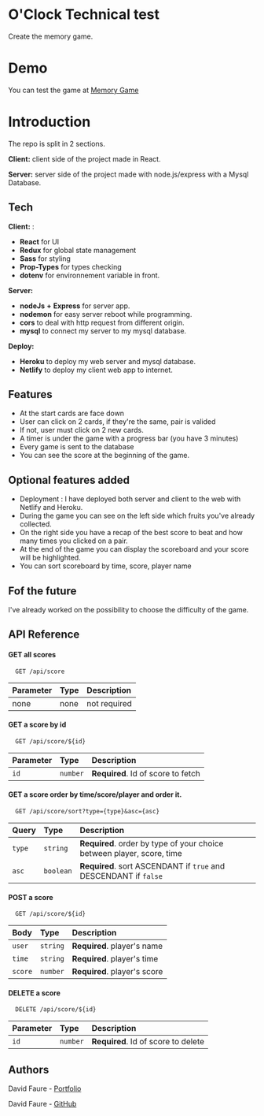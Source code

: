 
# O'Clock Technical test

Create the memory game.

# Demo

You can test the game at [Memory Game](https://memory-game-azwell.netlify.app/)


# Introduction

The repo is split in 2 sections.

**Client:** client side of the project made in React.

**Server:** server side of the project made with node.js/express with a Mysql Database.
## Tech

**Client:** :
- **React** for UI
- **Redux** for global state management
- **Sass** for styling
- **Prop-Types** for types checking
- **dotenv** for environnement variable in front.

**Server:** 
- **nodeJs** **+** **Express** for server app.
- **nodemon** for easy server reboot while programming.
- **cors** to deal with http request from different origin.
- **mysql** to connect my server to my mysql database.

**Deploy:** 

- **Heroku** to deploy my web server and mysql database.
- **Netlify** to deploy my client web app to internet.
## Features

- At the start cards are face down
- User can click on 2 cards, if they're the same, pair is valided
- If not, user must click on 2 new cards.
- A timer is under the game with a progress bar (you have 3 minutes)
- Every game is sent to the database
- You can see the score at the beginning of the game.

## Optional features added

- Deployment : I have deployed both server and client to the web with Netlify and Heroku.
- During the game you can see on the left side which fruits you've already collected.
- On the right side you have a recap of the best score to beat and how many times you clicked on a pair.
- At the end of the game you can display the scoreboard and your score will be highlighted.
- You can sort scoreboard by time, score, player name

## Fof the future

I've already worked on the possibility to choose the difficulty of the game.


## API Reference

#### GET all scores

```http
  GET /api/score
```

| Parameter | Type     | Description                |
| :-------- | :------- | :------------------------- |
| none | none | not required |

#### GET a score by id

```http
  GET /api/score/${id}
```

| Parameter | Type     | Description                       |
| :-------- | :------- | :-------------------------------- |
| `id`      | `number` | **Required**. Id of score to fetch |

#### GET a score order by time/score/player and order it.

```http
  GET /api/score/sort?type={type}&asc={asc}
```

| Query | Type     | Description                       |
| :-------- | :------- | :-------------------------------- |
| `type`      | `string` | **Required**. order by type of your choice between player, score, time |
| `asc`      | `boolean` | **Required**. sort ASCENDANT if `true` and DESCENDANT if `false`  |

#### POST a score

```http
  GET /api/score/${id}
```

| Body | Type     | Description                       |
| :-------- | :------- | :-------------------------------- |
| `user`      | `string` | **Required**. player's name |
| `time`      | `string` | **Required**. player's time |
| `score`      | `number` | **Required**. player's score |

#### DELETE a score

```http
  DELETE /api/score/${id}
```

| Parameter | Type     | Description                       |
| :-------- | :------- | :-------------------------------- |
| `id`      | `number` | **Required**. Id of score to delete |




## Authors

David Faure - [Portfolio](https://davidfaure.io/)

David Faure - [GitHub](https://github.com/davidfaure/)


